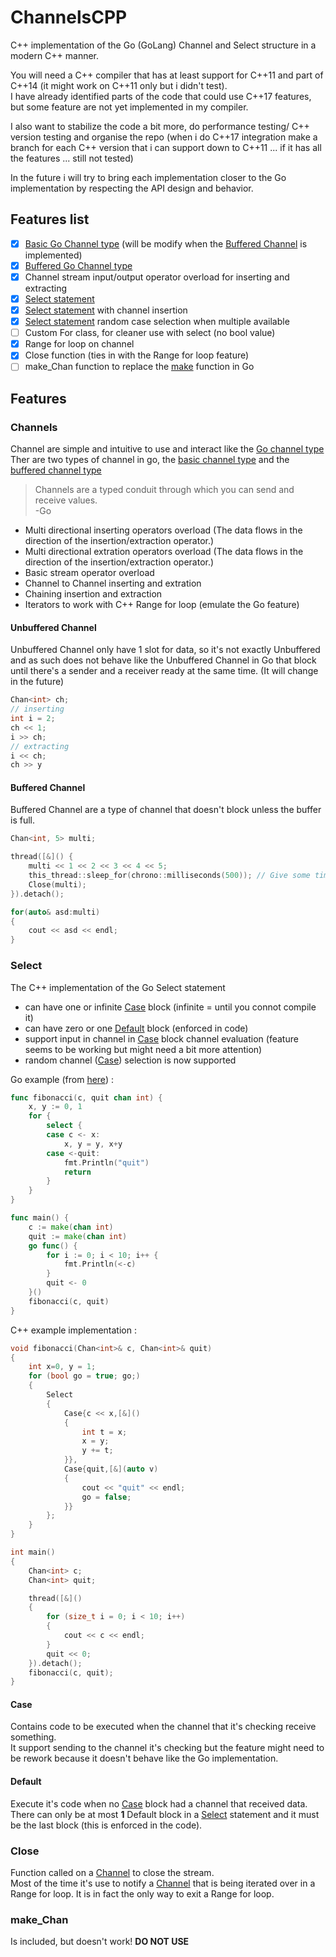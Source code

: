 # ChannelsCPP
C++ implementation of the Go (GoLang) Channel and Select structure in a modern C++ manner. 
  
You will need a C++ compiler that has at least support for C++11 and part of C++14 (it might work on C++11 only but i didn't test).  
I have already identified parts of the code that could use C++17 features, but some feature are not yet implemented in my compiler.  
  
I also want to stabilize the code a bit more, do performance testing/ C++ version testing and organise the repo (when i do C++17 integration make a branch for each C++ version that i can support down to C++11 ... if it has all the features ... still not tested)  
  
In the future i will try to bring each implementation closer to the Go implementation by respecting the API design and behavior.
## Features list
- [x] [Basic Go Channel type](#basic-channel) (will be modify when the [Buffered Channel](#buffered-channel) is implemented)
- [x] [Buffered Go Channel type](#buffered-channel)
- [x] Channel stream input/output operator overload for inserting and extracting
- [x] [Select statement](#select)
- [x] [Select statement](#select) with channel insertion
- [x] [Select statement](#select) random case selection when multiple available
- [ ] Custom For class, for cleaner use with select (no bool value)
- [x] Range for loop on channel
- [x] Close function (ties in with the Range for loop feature)
- [ ] make_Chan function to replace the [make](https://golang.org/ref/spec#Making_slices_maps_and_channels) function in Go

## Features
### Channels
Channel are simple and intuitive to use and interact like the [Go channel type](https://tour.golang.org/concurrency/2)  
Ther are two types of channel in go, the [basic channel type](https://tour.golang.org/concurrency/2) and the [buffered channel type](https://tour.golang.org/concurrency/3)  
> Channels are a typed conduit through which you can send and receive values.  
>-Go  
  
* Multi directional inserting operators overload (The data flows in the direction of the insertion/extraction operator.)
* Multi directional extration operators overload (The data flows in the direction of the insertion/extraction operator.)
* Basic stream operator overload
* Channel to Channel inserting and extration
* Chaining insertion and extraction
* Iterators to work with C++ Range for loop (emulate the Go feature)
  
#### Unbuffered Channel
Unbuffered Channel only have 1 slot for data, so it's not exactly Unbuffered and as such does not behave like the Unbuffered Channel in Go that block until there's a sender and a receiver ready at the same time.  (It will change in the future)

```C++
Chan<int> ch;
// inserting 
int i = 2;
ch << 1;
i >> ch;
// extracting
i << ch;
ch >> y
```
#### Buffered Channel
Buffered Channel are a type of channel that doesn't block unless the buffer is full.

```C++
Chan<int, 5> multi;

thread([&]() {
	multi << 1 << 2 << 3 << 4 << 5;
	this_thread::sleep_for(chrono::milliseconds(500)); // Give some time to process the data
	Close(multi);
}).detach();

for(auto& asd:multi)
{
	cout << asd << endl;
}
```

### Select
The C++ implementation of the Go Select statement  

* can have one or infinite [Case](#case) block (infinite = until you connot compile it)
* can have zero or one [Default](#default) block (enforced in code)
* support input in channel in [Case](#case) block channel evaluation (feature seems to be working but might need a bit more attention)
* random channel ([Case](#case)) selection is now supported
  
Go example (from [here](https://tour.golang.org/concurrency/5)) :  
```Go
func fibonacci(c, quit chan int) {
	x, y := 0, 1
	for {
		select {
		case c <- x:
			x, y = y, x+y
		case <-quit:
			fmt.Println("quit")
			return
		}
	}
}

func main() {
	c := make(chan int)
	quit := make(chan int)
	go func() {
		for i := 0; i < 10; i++ {
			fmt.Println(<-c)
		}
		quit <- 0
	}()
	fibonacci(c, quit)
}

```

C++ example implementation :
```C++ 
void fibonacci(Chan<int>& c, Chan<int>& quit)
{
	int x=0, y = 1;
	for (bool go = true; go;)
	{
		Select
		{
			Case{c << x,[&]()
			{
				int t = x;
				x = y;
				y += t;
			}},
			Case{quit,[&](auto v) 
			{
				cout << "quit" << endl;
				go = false;
			}}
		};
	}
}

int main()
{
	Chan<int> c;
	Chan<int> quit;

	thread([&]()
	{
		for (size_t i = 0; i < 10; i++)
		{
			cout << c << endl;
		}
		quit << 0;
	}).detach();
	fibonacci(c, quit);
}
```

#### Case
Contains code to be executed when the channel that it's checking receive something.  
It support sending to the channel it's checking but the feature might need to be rework because it doesn't behave like the Go implementation.

#### Default
Execute it's code when no [Case](#case) block  had a channel that received data.  
There can only be at most **1** Default block in a [Select](#select) statement and it must be the last block (this is enforced in the code).

### Close
Function called on a [Channel](#channels) to close the stream.  
Most of the time it's use to notify a [Channel](#channels) that is being iterated over in a Range for loop. It is in fact the only way to exit a Range for loop.

### make_Chan
Is included, but doesn't work! **DO NOT USE**
